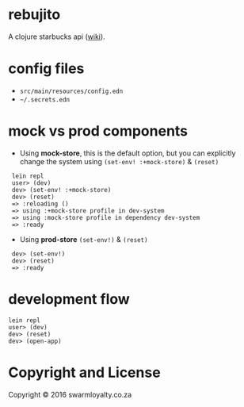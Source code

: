 # rebujito
A clojure starbucks api ([wiki](https://github.com/naartjie/rebujito/wiki)).

# config files
+ `src/main/resources/config.edn`
+ `~/.secrets.edn`

# mock vs prod components

+ Using **mock-store**, this is the default option, but you can explicitly change the system using `(set-env! :+mock-store)`  & `(reset)`


```
 lein repl
 user> (dev)
 dev> (set-env! :+mock-store)
 dev> (reset)
 => :reloading ()
 => using :+mock-store profile in dev-system
 => using :mock-store profile in dependency dev-system
 => :ready

```

+ Using **prod-store** `(set-env!)`  & `(reset)`


```
 dev> (set-env!)
 dev> (reset)
 => :ready 
``` 



# development flow


```
lein repl
user> (dev)
dev> (reset)
dev> (open-app)
```


# Copyright and License

Copyright © 2016 swarmloyalty.co.za
